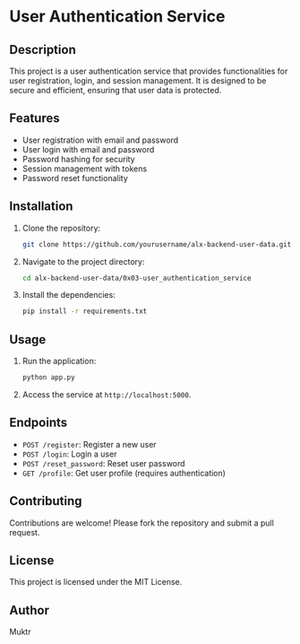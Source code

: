 # User Authentication Service

## Description
This project is a user authentication service that provides functionalities for user registration, login, and session management. It is designed to be secure and efficient, ensuring that user data is protected.

## Features
- User registration with email and password
- User login with email and password
- Password hashing for security
- Session management with tokens
- Password reset functionality

## Installation
1. Clone the repository:
    ```bash
    git clone https://github.com/yourusername/alx-backend-user-data.git
    ```
2. Navigate to the project directory:
    ```bash
    cd alx-backend-user-data/0x03-user_authentication_service
    ```
3. Install the dependencies:
    ```bash
    pip install -r requirements.txt
    ```

## Usage
1. Run the application:
    ```bash
    python app.py
    ```
2. Access the service at `http://localhost:5000`.

## Endpoints
- `POST /register`: Register a new user
- `POST /login`: Login a user
- `POST /reset_password`: Reset user password
- `GET /profile`: Get user profile (requires authentication)

## Contributing
Contributions are welcome! Please fork the repository and submit a pull request.

## License
This project is licensed under the MIT License.

## Author
Muktr
